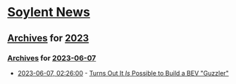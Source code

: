 # [Soylent News](../../../README.md)

## [Archives](../../index.md) for [2023](../index.md)

### [Archives](../../index.md) for [2023-06-07](index.md)

* [2023-06-07, 02:26:00](https://soylentnews.org/article.pl?sid=23/06/06/0138214&from=rss) - [Turns Out It *Is* Possible to Build a BEV \"Guzzler\"](https://soylentnews.org/article.pl?sid=23/06/06/0138214&from=rss)
